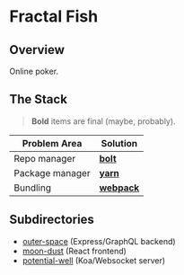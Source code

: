 # Fractal Fish

## Overview

Online poker.

## The Stack

> **Bold** items are final (maybe, probably).

| Problem Area    | Solution                                          |
| --------------- | ------------------------------------------------- |
| Repo manager    | **[bolt](https://github.com/boltpkg/bolt)**       |
| Package manager | **[yarn](https://github.com/yarnpkg/yarn)**             |
| Bundling        | **[webpack](https://github.com/webpack/webpack)** |

## Subdirectories

- [outer-space](./capsules/outer-space/) (Express/GraphQL backend)
- [moon-dust](./capsules/moon-dust/) (React frontend)
- [potential-well](./capsules/potential-well) (Koa/Websocket server)
